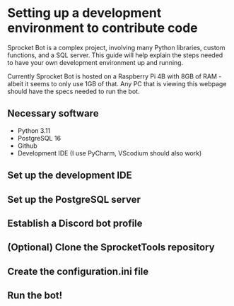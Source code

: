 # Setting up a development environment to contribute code

Sprocket Bot is a complex project, involving many Python libraries, custom functions, and a SQL server.  This guide will help explain the steps needed to have your own development environment up and running.

Currently Sprocket Bot is hosted on a Raspberry Pi 4B with 8GB of RAM - albeit it seems to only use 1GB of that.  Any PC that is viewing this webpage should have the specs needed to run the bot.

## Necessary software
- Python 3.11
- PostgreSQL 16
- Github
- Development IDE (I use PyCharm, VScodium should also work)

## Set up the development IDE

## Set up the PostgreSQL server

## Establish a Discord bot profile

## (Optional) Clone the SprocketTools repository

## Create the configuration.ini file

## Run the bot!


